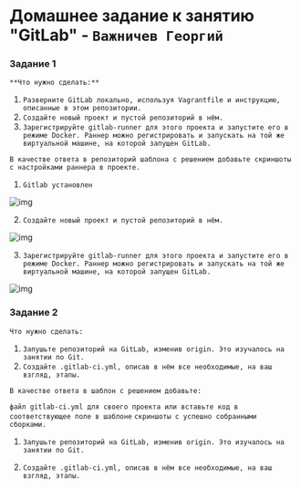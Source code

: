 # Домашнее задание к занятию "GitLab" - `Важничев Георгий`


### Задание 1

`**Что нужно сделать:**`

1. `Разверните GitLab локально, используя Vagrantfile и инструкцию, описанные в этом репозитории.`
2. `Создайте новый проект и пустой репозиторий в нём.`
3. `Зарегистрируйте gitlab-runner для этого проекта и запустите его в режиме Docker. Раннер можно регистрировать и запускать на той же виртуальной машине, на которой запущен GitLab.`

`В качестве ответа в репозиторий шаблона с решением добавьте скриншоты с настройками раннера в проекте.`


1. `Gitlab установлен `

![img]()

2. `Создайте новый проект и пустой репозиторий в нём.`

![img]()

3. `Зарегистрируйте gitlab-runner для этого проекта и запустите его в режиме Docker. Раннер можно регистрировать и запускать на той же виртуальной машине, на которой запущен GitLab.`

![img]()



### Задание 2

`Что нужно сделать:`

1. `Запушьте репозиторий на GitLab, изменив origin. Это изучалось на занятии по Git.`
2. `Создайте .gitlab-ci.yml, описав в нём все необходимые, на ваш взгляд, этапы.`

`В качестве ответа в шаблон с решением добавьте:`

`файл gitlab-ci.yml для своего проекта или вставьте код в соответствующее поле в шаблоне`
`скриншоты с успешно собранными сборками.`

1. `Запушьте репозиторий на GitLab, изменив origin. Это изучалось на занятии по Git.`

2. `Создайте .gitlab-ci.yml, описав в нём все необходимые, на ваш взгляд, этапы.`
